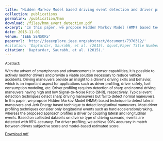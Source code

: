 ```yaml
---
title: "Hidden Markov Model based driving event detection and driver profiling from mobile inertial sensor data"
collection: publications
permalink: /publication/hmm
download: /files/hmm_event_detection.pdf
excerpt: 'In this paper, we propose Hidden Markov Model (HMM) based technique to detect lateral maneuvers and Jerk Energy based technique to detect longitudinal maneuvers.'
date: 2015-11-01
venue: 'IEEE SENSORS'
paperurl: 'http://ieeexplore.ieee.org/abstract/document/7370312/'
#citation: 'Daptardar, Saurabh, et al. (2015). &quot;Paper Title Number 3.&quot; <i>Journal 1</i>. 1(3).'
citation: 'Daptardar, Saurabh, et al. (2015).'
---
```

<sub>
Abstract:

With the advent of smartphones and advancements in sensor capabilities, it is possible to actively monitor drivers and provide a viable solution necessary to reduce vehicle accidents. Driving maneuvers provide an insight to a driver's driving skills and behavior, which is an important aspect for applications such as driver profiling, driver safety, fuel consumption modeling, etc. Driver profiling requires detection of sharp and normal driving maneuvers having high and low Signal-to-Noise Ratio (SNR), respectively. Typical event detection techniques detect sharp driving maneuvers but fail to detect normal maneuvers. In this paper, we propose Hidden Markov Model (HMM) based technique to detect lateral maneuvers and Jerk Energy based technique to detect longitudinal maneuvers. Most driver profiling techniques consider only longitudinal events such as hard acceleration/braking, whereas the proposed approach profiles a driver by coupling lateral and longitudinal events. Based on collected datasets on diverse type of driving scenario, events are detected with 95% accuracy. For driver profiling, we achieve 90% accuracy in match between drivers subjective score and model-based estimated score. </sub>

[Download pdf](/files/hmm_event_detection.pdf)
